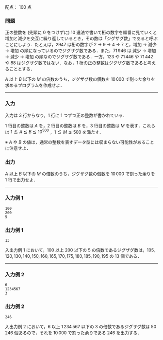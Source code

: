 配点： $100$ 点

### 問題

正の整数を (先頭に $0$ をつけずに) $10$ 進法で書いて桁の数字を順番に見ていくと増加と減少を交互に繰り返しているとき，その数は「ジグザグ数」であると呼ぶことにしよう．たとえば，$2947$ は桁の数字が $2$ → $9$ → $4$ → $7$ と，増加 → 減少 → 増加 の順になっているのでジグザグ数である．また，$71\,946$ は 減少 → 増加 → 減少 → 増加 の順なのでジグザグ数である．一方，$123$ や $71\,446$ や $71\,442$ や $88$ はジグザグ数ではない．なお，$1$ 桁の正の整数はジグザグ数であると考えることとする．

$A$ 以上 $B$ 以下の $M$ の倍数のうち，ジグザグ数の個数を $10\,000$ で割った余りを求めるプログラムを作成せよ．

---

### 入力

入力は $3$ 行からなり，$1$ 行に $1$ つずつ正の整数が書かれている．

$1$ 行目の整数は $A$ を，$2$ 行目の整数は $B$ を，$3$ 行目の整数は $M$ を表す．これらは $1 \leqq A \leqq B \leqq 10^{500}$ ，$1 \leqq M \leqq 500$ を満たす．

※ $A$ や $B$ の値は，通常の整数を表すデータ型には収まらない可能性があることに注意せよ．

### 出力

$A$ 以上 $B$ 以下の $M$ の倍数のうち，ジグザグ数の個数を $10\,000$ で割った余りを $1$ 行で出力せよ．

---

### 入力例 1

~~~
100
200
5
~~~

### 出力例 1

~~~
13
~~~

入出力例 $1$ において，$100$ 以上 $200$ 以下の $5$ の倍数であるジグザグ数は，$105, 120, 130, 140, 150, 160, 165, 170, 175, 180, 185, 190, 195$ の $13$ 個である．

---

### 入力例 2

~~~
6
1234567
3
~~~

### 出力例 2

~~~
246
~~~

入出力例 $2$ において，$6$ 以上 $1\,234\,567$ 以下の $3$ の倍数であるジグザグ数は $50\,246$ 個あるので，それを $10\,000$ で割った余りである $246$ を出力する．
